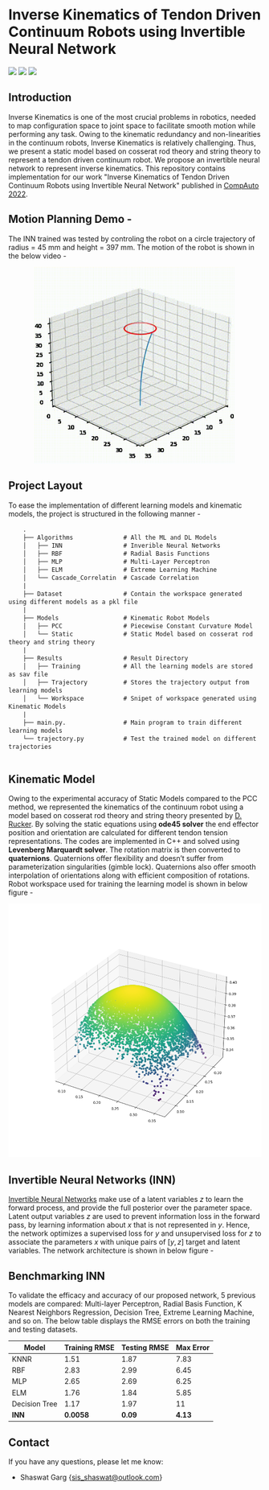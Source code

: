 # Inverse Kinematics of Tendon Driven Continuum Robots using Invertible Neural Network

<p align="left">
    <a href="https://www.python.org/">
      <img src="https://img.shields.io/badge/Python-3.8-ff69b4.svg" /></a>
    <a href= "https://www.tensorflow.org">
      <img src="https://img.shields.io/badge/Tensorflow-2.9.1-2BAF2B.svg" /></a>
    <a href= "https://scikit-learn.org/stable/">
      <img src="https://img.shields.io/badge/skitLearn-1.1-2BAF2B.svg" /></a>

</p>

## Introduction

Inverse Kinematics is one of the most crucial problems in robotics, needed to map configuration space to joint space to facilitate smooth motion 
while performing any task. Owing to the kinematic redundancy and non-linearities in the continuum robots, Inverse Kinematics is relatively
challenging. Thus, we present a static model based on cosserat rod theory and string theory to represent a tendon driven continuum robot. 
We propose an invertible neural network to represent inverse kinematics. This repository contains implementation for our work "Inverse Kinematics 
of Tendon Driven Continuum Robots using Invertible Neural Network" published in <a href = "http://www.icca.net">CompAuto 2022</a>.

## Motion Planning Demo - 

The INN trained was tested by controling the robot on a circle trajectory of radius = 45 mm and height = 397 mm. The motion of the robot is shown in the below video - 

<p align="center">
<img src="./Results/Trajectory/ELM/Results_Trajectory_ELM_project.gif" width="400" alt="inn_traj">
</p>

## Project Layout 

To ease the implementation of different learning models and kinematic models, the project is structured in the following manner - 

```
    .
    ├── Algorithms              # All the ML and DL Models
    │   ├── INN                 # Inverible Neural Networks
    │   ├── RBF                 # Radial Basis Functions
    │   ├── MLP                 # Multi-Layer Perceptron
    │   ├── ELM                 # Extreme Learning Machine
    │   └── Cascade_Correlatin  # Cascade Correlation
    |
    ├── Dataset                 # Contain the workspace generated using different models as a pkl file
    |
    ├── Models                  # Kinematic Robot Models
    │   ├── PCC                 # Piecewise Constant Curvature Model
    │   └── Static              # Static Model based on cosserat rod theory and string theory
    |
    ├── Results                 # Result Directory
    │   ├── Training            # All the learning models are stored as sav file
    │   ├── Trajectory          # Stores the trajectory output from learning models
    │   └── Workspace           # Snipet of workspace generated using Kinematic Models
    |
    ├── main.py.                # Main program to train different learning models
    └── trajectory.py           # Test the trained model on different trajectories
    
```
## Kinematic Model

Owing to the experimental accuracy of Static Models compared to the PCC method, we represented the kinematics of the continuum robot using a model based on cosserat rod theory and string theory presented by <a href="https://ieeexplore.ieee.org/document/5957337?arnumber=5957337">D. Rucker</a>. By solving the static equations using **ode45 solver** the end effector position and orientation are calculated for different tendon tension representations. The codes are implemented in C++ and solved using **Levenberg Marquardt solver**. The rotation matrix is then converted to **quaternions**. Quaternions offer flexibility and doesn’t suffer from parameterization singularities (gimble lock). Quaternions also offer smooth interpolation of orientations along with efficient composition of rotations. Robot workspace used for training the learning model is shown in below figure -

<p align="center">
<img src="./Results/Workspace/Static_workspace.png" width="600" alt="static_work">
</p>

## Invertible Neural Networks (INN)

<a href="https://arxiv.org/abs/1808.04730">Invertible Neural Networks</a> make use of a latent variables $z$ to learn the forward process, and provide the full posterior over the parameter space. Latent output variables $z$ are used to prevent information loss in the forward pass, by learning information about $x$ that is not represented in $y$. Hence, the network optimizes a supervised loss for $y$ and unsupervised loss for $z$ to
associate the parameters $x$ with unique pairs of $[y, z]$ target and latent variables. The network architecture is shown in below figure - 


## Benchmarking INN

To validate the efficacy and accuracy of our proposed network, 5 previous models are compared: Multi-layer Perceptron, Radial Basis Function, K Nearest Neighbors Regression, Decision Tree, Extreme Learning Machine, and so on. The below table displays the RMSE errors on both the training and testing datasets.

| Model  | Training RMSE | Testing RMSE  | Max Error |
| ------------- | ------------- | ------------- | ------------- |
| KNNR  | 1.51  | 1.87  | 7.83  |
| RBF  | 2.83  | 2.99  | 6.45  |
| MLP  | 2.65  | 2.69  | 6.25  |
| ELM  | 1.76  | 1.84  | 5.85  |
| Decision Tree  | 1.17  | 1.97  | 11  |
| **INN**  | **0.0058**  | **0.09**  | **4.13**  |

## Contact

If you have any questions, please let me know:

- Shaswat Garg {[sis_shaswat@outlook.com]()}



